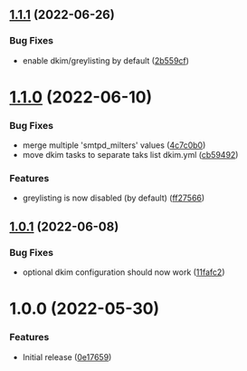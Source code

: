 ## [1.1.1](https://github.com/de-it-krachten/ansible-role-rspamd/compare/v1.1.0...v1.1.1) (2022-06-26)


### Bug Fixes

* enable dkim/greylisting by default ([2b559cf](https://github.com/de-it-krachten/ansible-role-rspamd/commit/2b559cfbeee1f47e9cdb993fbe9951a4e16161a4))

# [1.1.0](https://github.com/de-it-krachten/ansible-role-rspamd/compare/v1.0.1...v1.1.0) (2022-06-10)


### Bug Fixes

* merge multiple 'smtpd_milters' values ([4c7c0b0](https://github.com/de-it-krachten/ansible-role-rspamd/commit/4c7c0b07b61bbfcfca92e165a13d4c83ec0cf80d))
* move dkim tasks to separate taks list dkim.yml ([cb59492](https://github.com/de-it-krachten/ansible-role-rspamd/commit/cb59492f0b4910f5dbc85b673ca485f80d05b656))


### Features

* greylisting is now disabled (by default) ([ff27566](https://github.com/de-it-krachten/ansible-role-rspamd/commit/ff27566bba2dd150a7e7bbef6a2f1e472935f637))

## [1.0.1](https://github.com/de-it-krachten/ansible-role-rspamd/compare/v1.0.0...v1.0.1) (2022-06-08)


### Bug Fixes

* optional dkim configuration should now work ([11fafc2](https://github.com/de-it-krachten/ansible-role-rspamd/commit/11fafc24bb35a037da0fde2f25355ad6cd4cf374))

# 1.0.0 (2022-05-30)


### Features

* Initial release ([0e17659](https://github.com/de-it-krachten/ansible-role-rspamd/commit/0e176596ca4db6f568f436c543ca7e7b11c4403c))
